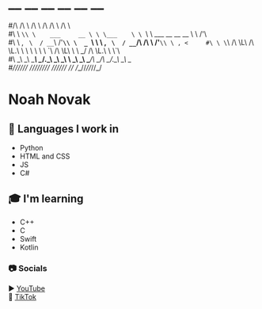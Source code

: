 # __  __                  __          __  __                          __         
#/\ \/\ \                /\ \        /\ \/\ \                        /\ \        
#\ \ `\\ \    ___     __ \ \ \___    \ \ `\\ \    ___   __  __    __ \ \ \/'\    
 #\ \ , ` \  / __`\ /'__`\\ \  _ `\   \ \ , ` \  / __`\/\ \/\ \ /'__`\\ \ , <    
  #\ \ \`\ \/\ \L\ /\ \L\.\\ \ \ \ \   \ \ \`\ \/\ \L\ \ \ \_/ /\ \L\.\\ \ \\`\  
   #\ \_\ \_\ \____\ \__/.\_\ \_\ \_\   \ \_\ \_\ \____/\ \___/\ \__/.\_\ \_\ \_\
    #\/_/\/_/\/___/ \/__/\/_/\/_/\/_/    \/_/\/_/\/___/  \/__/  \/__/\/_/\/_/\/_/  
                                                                                
                                                                                

# Noah Novak

## 💬 Languages I work in  
- Python
- HTML and CSS
- JS
- C#

## 🎓 I'm learning  
- C++  
- C  
- Swift  
- Kotlin  

### 📷 Socials
▶ [YouTube](https://youtube.com/@noahnovak31)  
🎵 [TikTok](https://tiktok.com/@noahnovak31)
